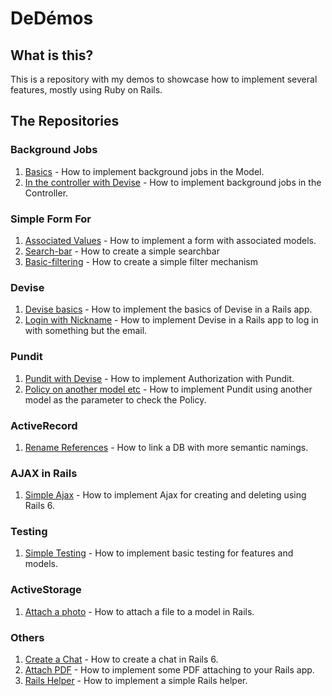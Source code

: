 # DeDémos

## What is this?
This is a repository with my demos to showcase how to implement several features, mostly using Ruby on Rails.

## The Repositories

### Background Jobs
1. [Basics](https://github.com/andrerferrer/background-jobs-demo) - How to implement background jobs in the Model.
2. [In the controller with Devise](https://github.com/andrerferrer/background-jobs-devise-demo) - How to implement background jobs in the Controller.

### Simple Form For
1. [Associated Values](https://github.com/andrerferrer/nested-simple-form-demo) - How to implement a form with associated models.
2. [Search-bar](https://github.com/andrerferrer/search-bar-demo) - How to create a simple searchbar
3. [Basic-filtering](https://github.com/andrerferrer/basic-filter-demo#goal) - How to create a simple filter mechanism

### Devise
1. [Devise basics](https://github.com/andrerferrer/devise-demo) - How to implement the basics of Devise in a Rails app.
2. [Login with Nickname](https://github.com/andrerferrer/username-not-email-devise-demo) - How to implement Devise in a Rails app to log in with something but the email.

### Pundit
1. [Pundit with Devise](https://github.com/andrerferrer/pundit-demo) - How to implement Authorization with Pundit.
2. [Policy on another model etc](https://github.com/andrerferrer/pundit-outsourcing-demo) - How to implement Pundit using another model as the parameter to check the Policy.

### ActiveRecord
1. [Rename References](https://github.com/andrerferrer/rename-references-demo) - How to link a DB with more semantic namings.

### AJAX in Rails
1. [Simple Ajax](https://github.com/andrerferrer/ajax-rails-6-demo) - How to implement Ajax for creating and deleting using Rails 6.

### Testing
1. [Simple Testing](https://github.com/andrerferrer/basic-testing-demo/#demo) - How to implement basic testing for features and models.

### ActiveStorage
1. [Attach a photo](https://github.com/andrerferrer/basic-photo-demo) - How to attach a file to a model in Rails.

### Others
1. [Create a Chat](https://github.com/andrerferrer/chat-demo) - How to create a chat in Rails 6.
2. [Attach PDF](https://github.com/andrerferrer/attach-pdf-demo) - How to implement some PDF attaching to your Rails app.
3. [Rails Helper](https://github.com/andrerferrer/rails-helper-demo) - How to implement a simple Rails helper.
